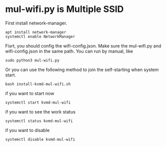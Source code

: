 # mul-wifi.py is Multiple SSID
First install network-manager.
```
apt install network-manager
systemctl enable NetworkManager
```
Fisrt, you should config the wifi-config.json. Make sure the mul-wifi.py and wifi-config.json in the same path. You can run by manual, like
```
sudo python3 mul-wifi.py
```
Or you can use the following method to join the self-starting when system start.

```
bash install-kvmd-mul-wifi.sh
```

if you want to start now
```
systemctl start kvmd-mul-wifi
```

if you want to see the  work status
```
systemctl status kvmd-mul-wifi
```

if you want to disable 
```
systemctl disable kvmd-mul-wifi
```